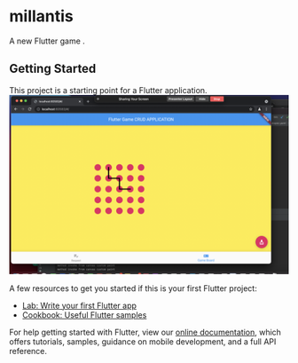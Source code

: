 # millantis

A new Flutter game .

## Getting Started

This project is a starting point for a Flutter application.
<img src="https://github.com/Abdullahfoysal/millantis-flutter/blob/1b27f52e8712f9e3aacc33c9ed8396f2e293df98/242480802_4539169786135375_1512877444248977503_n%20(2).png"/>

A few resources to get you started if this is your first Flutter project:

- [Lab: Write your first Flutter app](https://flutter.dev/docs/get-started/codelab)
- [Cookbook: Useful Flutter samples](https://flutter.dev/docs/cookbook)

For help getting started with Flutter, view our
[online documentation](https://flutter.dev/docs), which offers tutorials,
samples, guidance on mobile development, and a full API reference.
